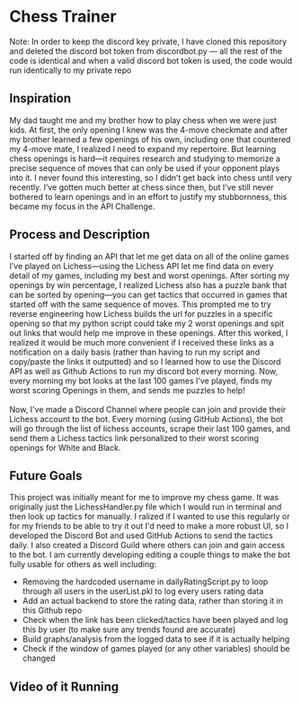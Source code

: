 # Chess Trainer

Note: In order to keep the discord key private, I have cloned this repository and deleted the discord bot token from discordbot.py — all the rest of the code is identical and when a valid discord bot token is used, the code would run identically to my private repo 

## Inspiration
My dad taught me and my brother how to play chess when we were just kids. At first, the only opening I knew was the 4-move checkmate and after my brother learned a few openings of his own, including one that countered my 4-move mate, I realized I need to expand my repertoire. But learning chess openings is hard—it requires research and studying to memorize a precise sequence of moves that can only be used if your opponent plays into it. I never found this interesting, so I didn’t get back into chess until very recently. I’ve gotten much better at chess since then, but I’ve still never bothered to learn openings and in an effort to justify my stubbornness, this became my focus in the API Challenge. 

## Process and Description
I started off by finding an API that let me get data on all of the online games I’ve played on Lichess—using the Lichess API let me find data on every detail of my games, including my best and worst openings. After sorting my openings by win percentage, I realized Lichess also has a puzzle bank that can be sorted by opening—you can get tactics that occurred in games that started off with the same sequence of moves. This prompted me to try reverse engineering how Lichess builds the url for puzzles in a specific opening so that my python script could take my 2 worst openings and spit out links that would help me improve in these openings. After this worked, I realized it would be much more convenient if I received these links as a notification on a daily basis (rather than having to run my script and copy/paste the links it outputted) and so I learned how to use the Discord API as well as Github Actions to run my discord bot every morning. Now, every morning my bot looks at the last 100 games I’ve played, finds my worst scoring Openings in them, and sends me puzzles to help! <br />
<br />
Now, I've made a Discord Channel where people can join and provide their Lichess account to the bot. Every morning (using GitHub Actions), the bot will go through the list of lichess accounts, scrape their last 100 games, and send them a Lichess tactics link personalized to their worst scoring openings for White and Black.


## Future Goals
This project was initially meant for me to improve my chess game. It was originally just the LichessHandler.py file which I would run in terminal and then look up tactics for manually. I ralized if I wanted to use this regularly or for my friends to be able to try it out I'd need to make a more robust UI, so I developed the Discord Bot and used GitHub Actions to send the tactics daily. I also created a Discord Guild where others can join and gain access to the bot. I am currently developing editing a couple things to make the bot fully usable for others as well including: <br />
- Removing the hardcoded username in dailyRatingScript.py to loop through all users in the userList.pkl to log every users rating data
- Add an actual backend to store the rating data, rather than storing it in this Github repo
- Check when the link has been clicked/tactics have been played and log this by user (to make sure any trends found are accurate)
- Build graphs/analysis from the logged data to see if it is actually helping
- Check if the window of games played (or any other variables) should be changed

## Video of it Running
